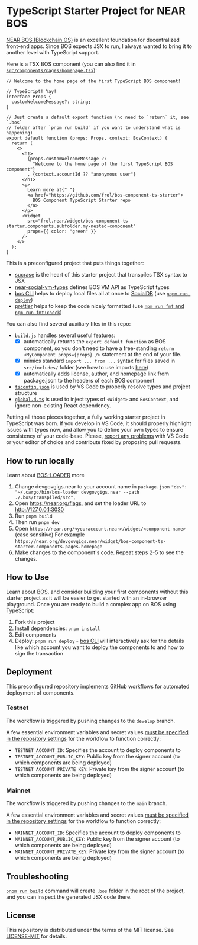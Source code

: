 # TypeScript Starter Project for NEAR BOS

[NEAR BOS (Blockchain OS)](https://docs.near.org/bos/) is an excellent foundation for decentralized front-end apps.
Since BOS expects JSX to run, I always wanted to bring it to another level with TypeScript support.

Here is a TSX BOS component (you can also find it in [`src/components/pages/homepage.tsx`](https://github.com/frol/bos-component-ts-starter/blob/main/src/components/pages/homepage.tsx)):

```tsx
// Welcome to the home page of the first TypeScript BOS component!

// TypeScript! Yay!
interface Props {
  customWelcomeMessage?: string;
}

// Just create a default export function (no need to `return` it, see `.bos`
// folder after `pnpm run build` if you want to understand what is happening)
export default function (props: Props, context: BosContext) {
  return (
    <>
      <h1>
        {props.customWelcomeMessage ??
          "Welcome to the home page of the first TypeScript BOS component"}
        , {context.accountId ?? "anonymous user"}
      </h1>
      <p>
        Learn more at{" "}
        <a href="https://github.com/frol/bos-component-ts-starter">
          BOS Component TypeScript Starter repo
        </a>
      </p>
      <Widget
        src="frol.near/widget/bos-component-ts-starter.components.subfolder.my-nested-component"
        props={{ color: "green" }}
      />
    </>
  );
}
```

This is a preconfigured project that puts things together:

- [sucrase](https://sucrase.io/) is the heart of this starter project that transpiles TSX syntax to JSX
- [near-social-vm-types](https://www.npmjs.com/package/near-social-vm-types) defines BOS VM API as TypeScript types
- [bos CLI](https://bos.cli.rs) helps to deploy local files all at once to [SocialDB](https://github.com/NearSocial/social-db) (use [`pnpm run deploy`](https://github.com/frol/bos-component-ts-starter/blob/beb7e6722c46dc53282c9e42b5388fe4ad16819e/package.json#L18))
- [prettier](https://prettier.io/) helps to keep the code nicely formatted (use [`npm run fmt` and `npm run fmt:check`](https://github.com/frol/bos-component-ts-starter/blob/beb7e6722c46dc53282c9e42b5388fe4ad16819e/package.json#L14-L15))

You can also find several auxiliary files in this repo:

- [`build.js`](https://github.com/frol/bos-component-ts-starter/blob/main/build.js) handles several useful features:
  - [x] automatically returns the `export default function` as BOS component, so you don't need to have a free-standing `return <MyComponent props={props} />` statement at the end of your file.
  - [x] mimics standard `import ... from ...` syntax for files saved in `src/includes/` folder (see how to use imports [here](https://github.com/frol/bos-component-ts-starter/blob/main/src/components/subfolder/my-nested-component.tsx))
  - [x] automatically adds license, author, and homepage link from package.json to the headers of each BOS component
- [`tsconfig.json`](https://github.com/frol/bos-component-ts-starter/blob/main/tsconfig.json) is used by VS Code to properly resolve types and project structure
- [`global.d.ts`](https://github.com/frol/bos-component-ts-starter/blob/main/global.d.ts) is used to inject types of `<Widget>` and `BosContext`, and ignore non-existing React dependency.

Putting all those pieces together, a fully working starter project in TypeScript was born.
If you develop in VS Code, it should properly highlight issues with types now, and allow you to define your own types to ensure consistency of your code-base.
Please, [report any problems](https://github.com/frol/bos-component-ts-starter/issues) with VS Code or your editor of choice and contribute fixed by proposing pull requests.

## How to run locally

Learn about [BOS-LOADER](https://docs.near.org/bos/dev/bos-loader) more

1. Change devgovgigs.near to your account name in `package.json`
   `"dev": "~/.cargo/bin/bos-loader devgovgigs.near --path ./.bos/transpiled/src",`
2. Open https://near.org/flags, and set the loader URL to http://127.0.0.1:3030
3. Run `pnpm build`
4. Then run `pnpm dev`
5. Open `https://near.org/<youraccount.near>/widget/<component name>` (case sensitive)
   For example `https://near.org/devgovgigs.near/widget/bos-component-ts-starter.components.pages.homepage`
6. Make changes to the component's code. Repeat steps 2-5 to see the changes.

## How to Use

Learn about [BOS](https://docs.near.org/bos/), and consider building your first components without this starter project as it will be easier to get started with an in-browser playground.
Once you are ready to build a complex app on BOS using TypeScript:

1. Fork this project
2. Install dependencies: `pnpm install`
3. Edit components
4. Deploy: `pnpm run deploy` - [bos CLI](https://bos.cli.rs) will interactively ask for the details like which account you want to deploy the components to and how to sign the transaction

## Deployment

This preconfigured repository implements GitHub workflows for automated deployment of components.

### Testnet

The workflow is triggered by pushing changes to the `develop` branch.

A few essential environment variables and secret values [must be specified in the repository settings](https://docs.github.com/en/actions/learn-github-actions/variables#creating-configuration-variables-for-a-repository) for the workflow to function correctly:

- `TESTNET_ACCOUNT_ID`: Specifies the account to deploy components to
- `TESTNET_ACCOUNT_PUBLIC_KEY`: Public key from the signer account (to which components are being deployed)
- `TESTNET_ACCOUNT_PRIVATE_KEY`: Private key from the signer account (to which components are being deployed)

### Mainnet

The workflow is triggered by pushing changes to the `main` branch.

A few essential environment variables and secret values [must be specified in the repository settings](https://docs.github.com/en/actions/learn-github-actions/variables#creating-configuration-variables-for-a-repository) for the workflow to function correctly:

- `MAINNET_ACCOUNT_ID`: Specifies the account to deploy components to
- `MAINNET_ACCOUNT_PUBLIC_KEY`: Public key from the signer account (to which components are being deployed)
- `MAINNET_ACCOUNT_PRIVATE_KEY`: Private key from the signer account (to which components are being deployed)

## Troubleshooting

[`pnpm run build`](https://github.com/frol/bos-component-ts-starter/blob/beb7e6722c46dc53282c9e42b5388fe4ad16819e/package.json#L17) command will create `.bos` folder in the root of the project, and you can inspect the generated JSX code there.

## License

This repository is distributed under the terms of the MIT license. See [LICENSE-MIT](LICENSE-MIT) for details.
